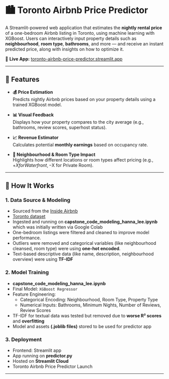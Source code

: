 # 🏙️ Toronto Airbnb Price Predictor

A Streamlit-powered web application that estimates the **nightly rental price** of a one-bedroom Airbnb listing in Toronto, using machine learning with XGBoost. Users can interactively input property details such as **neighbourhood**, **room type**, **bathrooms**, and more — and receive an instant predicted price, along with insights on how to optimize it.

🔗 **Live App:** [toronto-airbnb-price-predictor.streamlit.app](https://toronto-airbnb-price-predictor-rwszy2nnnij9qzdd9h7bmk.streamlit.app/)

---

## 📌 Features

- **💰 Price Estimation**  
  Predicts nightly Airbnb prices based on your property details using a trained XGBoost model.

- **📊 Visual Feedback**  
  Displays how your property compares to the city average (e.g., bathrooms, review scores, superhost status).

- **📈 Revenue Estimator**  
  Calculates potential **monthly earnings** based on occupancy rate.

- **📍 Neighbourhood & Room Type Impact**  
  Highlights how different locations or room types affect pricing (e.g., +$X for Waterfront, -$X for Private Room).

---

## 🧠 How It Works

### 1. Data Source & Modeling
- Sourced from the [Inside Airbnb](http://insideairbnb.com/)
- [Toronto dataset]([http://insideairbnb.com/](https://docs.google.com/spreadsheets/d/18DbatkTWogKwESjq4Hpe2pfvHOfto3DsnZwbu6o7cMM/edit?usp=sharing))
- Ingested and running on **capstone_code_modeling_hanna_lee.ipynb** which was initially written via Google Colab
- One-bedroom listings were filtered and cleaned to improve model performance.
- Outliers were removed and categorical variables (like neighbourhood cleansed, room type) were using **one-hot encoded**.
- Text-based descriptive data (like name, description, neighbourhood overview) were using **TF-IDF**

### 2. Model Training
- **capstone_code_modeling_hanna_lee.ipynb**
- Final Model: `XGBoost Regressor`
- Feature Engineering:
  - Categorical Encoding: Neighbourhood, Room Type, Property Type
  - Numerical Inputs: Bathrooms, Minimum Nights, Number of Reviews, Review Scores
- TF-IDF for textual data was tested but removed due to **worse R² scores** and **overfitting**
- Model and assets **(.joblib files)** stored to be used for predictor app

### 3. Deployment
- Frontend: Streamlit app
- App running on **predictor.py**
- Hosted on **Streamlit Cloud**
- Toronto Airbnb Price Predictor Launch
  
---
